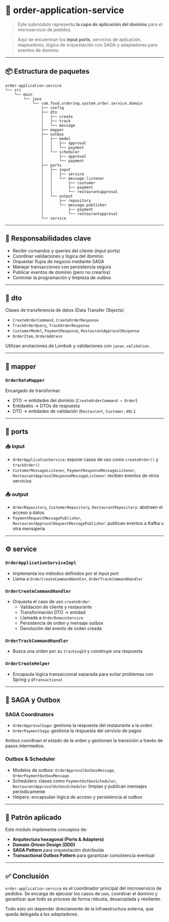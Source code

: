 # 🧩 order-application-service

> Este submódulo representa **la capa de aplicación del dominio** para el microservicio de pedidos.

> Aquí se encuentran los **input ports**, servicios de aplicación, mapeadores, lógica de orquestación con SAGA y adaptadores para eventos de dominio.

---

## 📦 Estructura de paquetes

```text
order-application-service
└── src
    └── main
        └── java
            └── com.food.ordering.system.order.service.domain
                ├── config
                ├── dto
                │   ├── create
                │   ├── track
                │   └── message
                ├── mapper
                ├── outbox
                │   ├── model
                │   │   ├── approval
                │   │   └── payment
                │   └── scheduler
                │       ├── approval
                │       └── payment
                ├── ports
                │   ├── input
                │   │   ├── service
                │   │   └── message.listener
                │   │       ├── customer
                │   │       ├── payment
                │   │       └── restaurantapproval
                │   └── output
                │       ├── repository
                │       └── message.publisher
                │           ├── payment
                │           └── restaurantapproval
                └── service
```

---

## 🎯 Responsabilidades clave

- Recibir comandos y queries del cliente (input ports)
- Coordinar validaciones y lógica del dominio
- Orquestar flujos de negocio mediante SAGA
- Manejar transacciones con persistencia segura
- Publicar eventos de dominio (pero no crearlos)
- Controlar la programación y limpieza de outbox

---

## 📁 dto

Clases de transferencia de datos (Data Transfer Objects):

- `CreateOrderCommand`, `CreateOrderResponse`
- `TrackOrderQuery`, `TrackOrderResponse`
- `CustomerModel`, `PaymentResponse`, `RestaurantApprovalResponse`
- `OrderItem`, `OrderAddress`

Utilizan anotaciones de Lombok y validaciones con `javax.validation`.

---

## 🔁 mapper

### `OrderDataMapper`

Encargado de transformar:

- DTO → entidades del dominio (`CreateOrderCommand → Order`)
- Entidades → DTOs de respuesta
- DTO → entidades de validación (`Restaurant`, `Customer`, etc.)

---

## 🔌 ports

### 📥 input

- `OrderApplicationService`: expone casos de uso como `createOrder()` y `trackOrder()`
- `CustomerMessageListener`, `PaymentResponseMessageListener`, `RestaurantApprovalResponseMessageListener`: reciben eventos de otros servicios

### 📤 output

- `OrderRepository`, `CustomerRepository`, `RestaurantRepository`: abstraen el acceso a datos
- `PaymentRequestMessagePublisher`, `RestaurantApprovalRequestMessagePublisher`: publican eventos a Kafka u otra mensajería

---

## ⚙️ service

### `OrderApplicationServiceImpl`

- Implementa los métodos definidos por el input port
- Llama a `OrderCreateCommandHandler`, `OrderTrackCommandHandler`

### `OrderCreateCommandHandler`

- Orquesta el caso de uso `createOrder`:
  - Validación de cliente y restaurante
  - Transformación DTO → entidad
  - Llamada a `OrderDomainService`
  - Persistencia de orden y mensaje outbox
  - Devolución del evento de orden creada

### `OrderTrackCommandHandler`

- Busca una orden por su `trackingId` y construye una respuesta

### `OrderCreateHelper`

- Encapsula lógica transaccional separada para evitar problemas con Spring y `@Transactional`

---

## 🔄 SAGA y Outbox

### SAGA Coordinators

- `OrderApprovalSaga`: gestiona la respuesta del restaurante a la orden
- `OrderPaymentSaga`: gestiona la respuesta del servicio de pagos

Ambos coordinan el estado de la orden y gestionan la transición a través de pasos intermedios.

### Outbox & Scheduler

- Modelos de outbox: `OrderApprovalOutboxMessage`, `OrderPaymentOutboxMessage`
- Schedulers: clases como `PaymentOutboxScheduler`, `RestaurantApprovalOutboxScheduler` limpian y publican mensajes periódicamente
- Helpers: encapsulan lógica de acceso y persistencia al outbox

---

## 🧠 Patrón aplicado

Este módulo implementa conceptos de:

- **Arquitectura hexagonal (Ports & Adapters)**
- **Domain-Driven Design (DDD)**
- **SAGA Pattern** para orquestación distribuida
- **Transactional Outbox Pattern** para garantizar consistencia eventual

---

## ✅ Conclusión

`order-application-service` es el coordinador principal del microservicio de pedidos. Se encarga de ejecutar los casos de uso, coordinar el dominio y garantizar que todo se procese de forma robusta, desacoplada y resiliente.

Todo esto sin depender directamente de la infraestructura externa, que queda delegada a los adaptadores.
